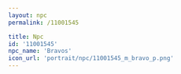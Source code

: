 ```yaml
---
layout: npc
permalink: /11001545

title: Npc
id: '11001545'
npc_name: 'Bravos'
icon_url: 'portrait/npc/11001545_m_bravo_p.png'
---
```

